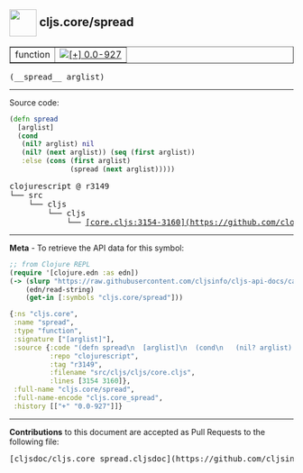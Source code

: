 ## <img width="48px" valign="middle" src="http://i.imgur.com/Hi20huC.png"> cljs.core/spread

 <table border="1">
<tr>

<td>function</td>
<td><a href="https://github.com/cljsinfo/cljs-api-docs/tree/0.0-927"><img valign="middle" alt="[+] 0.0-927" src="https://img.shields.io/badge/+-0.0--927-lightgrey.svg"></a> </td>
</tr>
</table>

 <samp>
(__spread__ arglist)<br>
</samp>

---





Source code:

```clj
(defn spread
  [arglist]
  (cond
   (nil? arglist) nil
   (nil? (next arglist)) (seq (first arglist))
   :else (cons (first arglist)
               (spread (next arglist)))))
```

 <pre>
clojurescript @ r3149
└── src
    └── cljs
        └── cljs
            └── <ins>[core.cljs:3154-3160](https://github.com/clojure/clojurescript/blob/r3149/src/cljs/cljs/core.cljs#L3154-L3160)</ins>
</pre>


---

__Meta__ - To retrieve the API data for this symbol:

```clj
;; from Clojure REPL
(require '[clojure.edn :as edn])
(-> (slurp "https://raw.githubusercontent.com/cljsinfo/cljs-api-docs/catalog/cljs-api.edn")
    (edn/read-string)
    (get-in [:symbols "cljs.core/spread"]))
```

```clj
{:ns "cljs.core",
 :name "spread",
 :type "function",
 :signature ["[arglist]"],
 :source {:code "(defn spread\n  [arglist]\n  (cond\n   (nil? arglist) nil\n   (nil? (next arglist)) (seq (first arglist))\n   :else (cons (first arglist)\n               (spread (next arglist)))))",
          :repo "clojurescript",
          :tag "r3149",
          :filename "src/cljs/cljs/core.cljs",
          :lines [3154 3160]},
 :full-name "cljs.core/spread",
 :full-name-encode "cljs.core_spread",
 :history [["+" "0.0-927"]]}

```

---

__Contributions__ to this document are accepted as Pull Requests to the following file:

 <pre>
[cljsdoc/cljs.core_spread.cljsdoc](https://github.com/cljsinfo/cljs-api-docs/blob/master/cljsdoc/cljs.core_spread.cljsdoc)
</pre>

